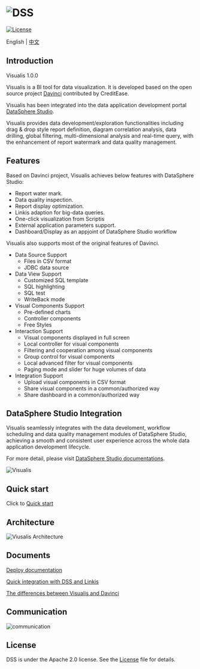 ![DSS](images/visualis.png)
====

[![License](https://img.shields.io/badge/license-Apache%202-4EB1BA.svg)](https://www.apache.org/licenses/LICENSE-2.0.html)

English | [中文](README-CH.md)

## Introduction

Visualis 1.0.0

Visualis is a BI tool for data visualization. It is developed based on the open source project [Davinci](https://github.com/edp963/davinci) contributed by CreditEase.

Visualis has been integrated into the data application development portal [DataSphere Studio](https://github.com/WeBankFinTech/DataSphereStudio).

Visualis provides data development/exploration functionalities including drag & drop style report definition, diagram correlation analysis, data drilling, global filtering, multi-dimensional analysis and real-time query, with the enhancement of report watermark and data quality management.

## Features

Based on Davinci project, Visualis achieves below features with DataSphere Studio:
* Report water mark.
* Data quality inspection.
* Report display optimization.
* Linkis adaption for big-data queries.
* One-click visualization from Scriptis
* External application parameters support.
* Dashboard/Display as an appjoint of DataSphere Studio workflow

Visualis also supports most of the original features of Davinci.
* Data Source Support
  * Files in CSV format
  * JDBC data source
* Data View Support
  * Customized SQL template
  * SQL highlighting
  * SQL test
  * WriteBack mode
* Visual Components Support
  * Pre-defined charts
  * Controller components
  * Free Styles
* Interaction Support
  * Visual components displayed in full screen
  * Local controller for visual components
  * Filtering and cooperation among visual components
  * Group control for visual components
  * Local advanced filter for visual components
  * Paging mode and slider for huge volumes of data
* Integration Support
  * Upload visual components in CSV format
  * Share visual components in a common/authorized way
  * Share dashboard in a common/authorized way


## DataSphere Studio Integration
Visualis seamlessly integrates with the data develoment, workflow scheduling and data quality management modules of DataSphere Studio, achieving a smooth and consistent user experience across the whole data application development lifecycle.

For more detail, please visit [DataSphere Studio documentations]().

![Visualis](images/Visualis_AppJoint.gif)
 
## Quick start

Click to [Quick start]()

## Architecture

![Viusalis Architecture](images/architecture.png)

## Documents

[Deploy documentation](docs/en_US/Visualis_deploy_doc_en.md)

[Quick integration with DSS and Linkis](docs/zh_CN/Visualis_dss_integration_cn.md)

[The differences between Visualis and Davinci](docs/zh_CN/Visualis_Davinci_difference_cn.md)

## Communication

![communication](images/communication.png)

## License

DSS is under the Apache 2.0 license. See the [License](LICENSE) file for details.

